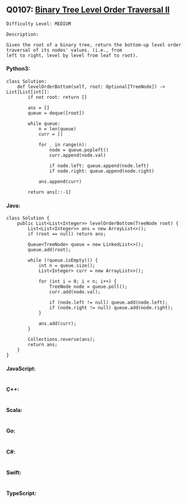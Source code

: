 ## Q0107: [Binary Tree Level Order Traversal II](https://leetcode.com/problems/binary-tree-level-order-traversal-ii/)

```
Difficulty Level: MEDIUM
```

```
Description:

Given the root of a binary tree, return the bottom-up level order traversal of its nodes' values. (i.e., from
left to right, level by level from leaf to root).
```

#### Python3:

```
class Solution:
    def levelOrderBottom(self, root: Optional[TreeNode]) -> List[List[int]]:
        if not root: return []

        ans = []
        queue = deque([root])

        while queue:
            n = len(queue)
            curr = []

            for _ in range(n):
                node = queue.popleft()
                curr.append(node.val)

                if node.left: queue.append(node.left)
                if node.right: queue.append(node.right)

            ans.append(curr)

        return ans[::-1]
```

#### Java:

```
class Solution {
    public List<List<Integer>> levelOrderBottom(TreeNode root) {
        List<List<Integer>> ans = new ArrayList<>();
        if (root == null) return ans;

        Queue<TreeNode> queue = new LinkedList<>();
        queue.add(root);

        while (!queue.isEmpty()) {
            int n = queue.size();
            List<Integer> curr = new ArrayList<>();

            for (int i = 0; i < n; i++) {
                TreeNode node = queue.poll();
                curr.add(node.val);

                if (node.left != null) queue.add(node.left);
                if (node.right != null) queue.add(node.right);
            }

            ans.add(curr);
        }

        Collections.reverse(ans);
        return ans;
    }
}
```

#### JavaScript:

```

```

#### C++:

```

```

#### Scala:

```

```

#### Go:

```

```

#### C#:

```

```

#### Swift:

```

```

#### TypeScript:

```

```